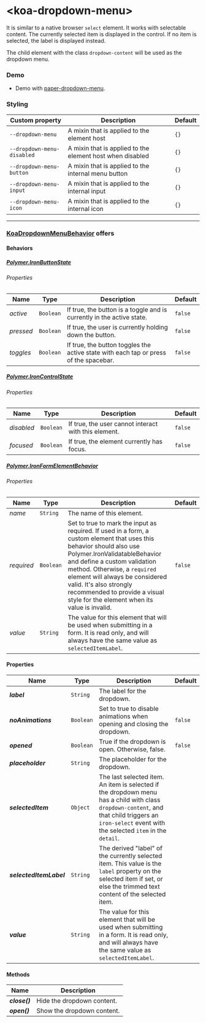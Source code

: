 # &lt;koa-dropdown-menu&gt;

It is similar to a native browser `select` element. It works with selectable content. The currently selected item is displayed in the control. If no item is selected, the label is displayed instead.

The child element with the class `dropdown-content` will be used as the dropdown menu.

### Demo

* Demo with [paper-dropdown-menu](https://elements.polymer-project.org/elements/paper-dropdown-menu?view=demo).

### Styling

Custom property | Description | Default
----------------|-------------|--------
`--dropdown-menu` | A mixin that is applied to the element host | `{}`
`--dropdown-menu-disabled` | A mixin that is applied to the element host when disabled | `{}`
`--dropdown-menu-button` | A mixin that is applied to the internal menu button | `{}`
`--dropdown-menu-input` | A mixin that is applied to the internal input | `{}`
`--dropdown-menu-icon` | A mixin that is applied to the internal icon | `{}`

---

### [KoaDropdownMenuBehavior](https://github.com/KingofApp/koa-behaviors/blob/master/koa-dropdown-menu-behavior.html) offers

#### Behaviors

##### [Polymer.IronButtonState](https://elements.polymer-project.org/elements/iron-behaviors?active=Polymer.IronButtonState)

###### Properties

Name | Type | Description | Default
-----|------|-------------|--------
*active* | `Boolean` | If true, the button is a toggle and is currently in the active state. | `false`
*pressed* | `Boolean` | If true, the user is currently holding down the button. | `false`
*toggles* | `Boolean` | If true, the button toggles the active state with each tap or press of the spacebar. | `false`

##### [Polymer.IronControlState](https://elements.polymer-project.org/elements/iron-behaviors?active=Polymer.IronControlState)

###### Properties

Name | Type | Description | Default
-----|------|-------------|--------
*disabled* | `Boolean` | If true, the user cannot interact with this element. | `false`
*focused* | `Boolean` | If true, the element currently has focus. | `false`

##### [Polymer.IronFormElementBehavior](https://elements.polymer-project.org/elements/iron-form-element-behavior)

###### Properties

Name | Type | Description | Default
-----|------|-------------|--------
*name* | `String` | The name of this element. |
*required* | `Boolean` | Set to true to mark the input as required. If used in a form, a custom element that uses this behavior should also use Polymer.IronValidatableBehavior and define a custom validation method. Otherwise, a `required` element will always be considered valid. It's also strongly recommended to provide a visual style for the element when its value is invalid. | `false`
*value* | `String` | The value for this element that will be used when submitting in a form. It is read only, and will always have the same value as `selectedItemLabel`. |

#### Properties

Name | Type | Description | Default
-----|------|-------------|--------
***label*** | `String` | The label for the dropdown. |
***noAnimations*** | `Boolean` | Set to true to disable animations when opening and closing the dropdown. | `false`
***opened*** | `Boolean` | True if the dropdown is open. Otherwise, false. | `false`
***placeholder*** | `String` | The placeholder for the dropdown. |
***selectedItem*** | `Object` | The last selected item. An item is selected if the dropdown menu has a child with class `dropdown-content`, and that child triggers an `iron-select` event with the selected `item` in the `detail`. |
***selectedItemLabel*** | `String` | The derived "label" of the currently selected item. This value is the `label` property on the selected item if set, or else the trimmed text content of the selected item. |
***value*** | `String` | The value for this element that will be used when submitting in a form. It is read only, and will always have the same value as `selectedItemLabel`. |

#### Methods

Name | Description
-----|------------
***close()*** | Hide the dropdown content.
***open()*** | Show the dropdown content.
